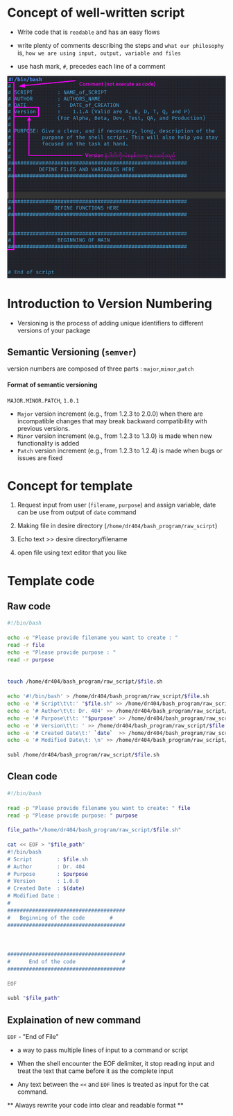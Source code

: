# Concept of well-written script

- Write code that is `readable` and has an easy flows

- write plenty of comments describing the steps and `what our philosophy` is, `how we are using input, output, variable and files`

- use hash mark, `#`, precedes each line of a comment

![well_written_script](../../photo/well_code.png)

# Introduction to Version Numbering

- Versioning is the process of adding unique identifiers to different versions of your package

## Semantic Versioning (`semver`)

version numbers are composed of three parts : `major`,`minor`,`patch`

#### Format of semantic versioning 

`MAJOR.MINOR.PATCH`, `1.0.1`

- `Major` version increment (e.g., from 1.2.3 to 2.0.0) when there are incompatible changes that may break backward compatibility with previous versions.
- `Minor` version increment (e.g., from 1.2.3 to 1.3.0) is made when new functionality is added 
- `Patch` version increment (e.g., from 1.2.3 to 1.2.4) is made when bugs or issues are fixed 


# Concept for template

1. Request input from user (`filename`, `purpose`) and assign variable, date can be use from output of `date` command

2. Making file in desire directory (`/home/dr404/bash_program/raw_scirpt`)

3. Echo text >> desire directory/filename

4. open file using text editor that you like 


# Template code


## Raw code 

```bash
#!/bin/bash

echo -e "Please provide filename you want to create : "
read -r file
echo -e "Please provide purpose : "
read -r purpose


touch /home/dr404/bash_program/raw_script/$file.sh

echo '#!/bin/bash' > /home/dr404/bash_program/raw_script/$file.sh
echo -e '# Script\t\t:' "$file.sh" >> /home/dr404/bash_program/raw_script/$file.sh
echo -e '# Author\t\t: Dr. 404' >> /home/dr404/bash_program/raw_script/$file.sh
echo -e '# Purpose\t\t: '"$purpose" >> /home/dr404/bash_program/raw_script/$file.sh
echo -e '# Version\t\t: ' >> /home/dr404/bash_program/raw_script/$file.sh
echo -e '# Created Date\t:' `date`  >> /home/dr404/bash_program/raw_script/$file.sh
echo -e '# Modified Date\t: \n' >> /home/dr404/bash_program/raw_script/$file.sh

subl /home/dr404/bash_program/raw_script/$file.sh
```

## Clean code

```bash
#!/bin/bash

read -p "Please provide filename you want to create: " file
read -p "Please provide purpose: " purpose

file_path="/home/dr404/bash_program/raw_script/$file.sh"

cat << EOF > "$file_path"
#!/bin/bash
# Script		: $file.sh
# Author		: Dr. 404
# Purpose		: $purpose
# Version		: 1.0.0
# Created Date	: $(date)
# Modified Date	:
#
######################################
#	Beginning of the code        #
######################################



######################################
#      End of the code               #
######################################

EOF

subl "$file_path"

```

## Explaination of new command

`EOF` - "End of File"

-  a way to pass multiple lines of input to a command or script

- When the shell encounter the EOF delimiter, it stop reading input and treat the text that came before it as the complete input  

-  Any text between the `<<` and `EOF` lines is treated as input for the cat command.


** Always rewrite your code into clear and readable format **